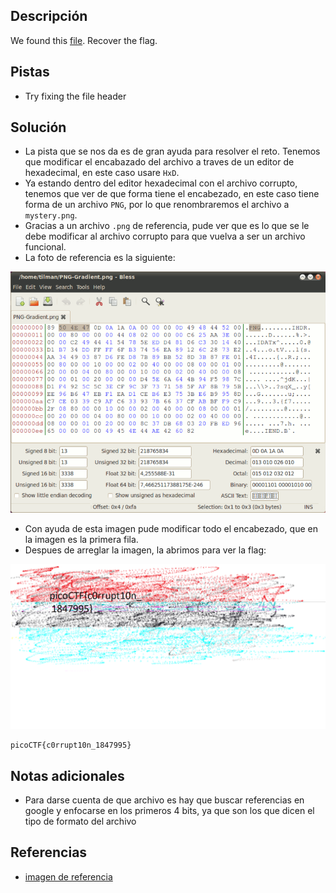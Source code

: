 ## Descripción
We found this [file](https://jupiter.challenges.picoctf.org/static/ab30fcb7d47364b4190a7d3d40edb551/mystery). Recover the flag.

## Pistas
- Try fixing the file header

## Solución
- La pista que se nos da es de gran ayuda para resolver el reto. Tenemos que modificar el encabazado del archivo a traves de un editor de hexadecimal, en este caso usare `HxD`.
- Ya estando dentro del editor hexadecimal con el archivo corrupto, tenemos que ver de que forma tiene el encabezado, en este caso tiene forma de un archivo `PNG`, por lo que renombraremos el archivo a `mystery.png`.
- Gracias a un archivo `.png` de referencia, pude ver que es lo que se le debe modificar al archivo corrupto para que vuelva a ser un archivo funcional.
- La foto de referencia es la siguiente:

![referencia](images/784px-PNG-Gradient_hex.png)

- Con ayuda de esta imagen pude modificar todo el encabezado, que en la imagen es la primera fila.
- Despues de arreglar la imagen, la abrimos para ver la flag:

![flag](images/flag_corrupt.png)

```bash()
picoCTF{c0rrupt10n_1847995}
```

## Notas adicionales
- Para darse cuenta de que archivo es hay que buscar referencias en google y enfocarse en los primeros 4 bits, ya que son los que dicen el tipo de formato del archivo

## Referencias 
- [imagen de referencia](https://commons.wikimedia.org/wiki/File:PNG-Gradient_hex.png)